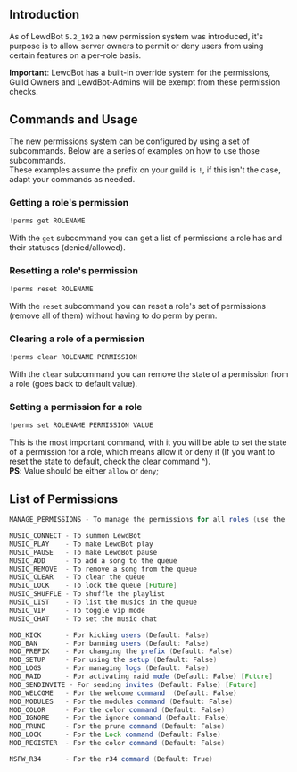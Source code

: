 ## Introduction
As of LewdBot `5.2_192` a new permission system was introduced, it's purpose is to allow server owners to permit or deny users from using certain features on a per-role basis.

**Important**: LewdBot has a built-in override system for the permissions, Guild Owners and LewdBot-Admins will be exempt from these permission checks.

## Commands and Usage
The new permissions system can be configured by using a set of subcommands. Below are a series of examples on how to use those subcommands.<br>
These examples assume the prefix on your guild is `!`, if this isn't the case, adapt your commands as needed.<br>

### Getting a role's permission
```java
!perms get ROLENAME
```
With the `get` subcommand you can get a list of permissions a role has and their statuses (denied/allowed).

### Resetting a role's permission
```java
!perms reset ROLENAME
```
With the `reset` subcommand you can reset a role's set of permissions (remove all of them) without having to do perm by perm.

### Clearing a role of a permission
```java
!perms clear ROLENAME PERMISSION
```
With the `clear` subcommand you can remove the state of a permission from a role (goes back to default value).

### Setting a permission for a role
```java
!perms set ROLENAME PERMISSION VALUE
```
This is the most important command, with it you will be able to set the state of a permission for a role, which means allow it or deny it (If you want to reset the state to default, check the clear command ^).<br>
**PS**: Value should be either `allow` or `deny`;

## List of Permissions
```java
MANAGE_PERMISSIONS - To manage the permissions for all roles (use the !perms command)

MUSIC_CONNECT - To summon LewdBot
MUSIC_PLAY    - To make LewdBot play
MUSIC_PAUSE   - To make LewdBot pause
MUSIC_ADD     - To add a song to the queue
MUSIC_REMOVE  - To remove a song from the queue
MUSIC_CLEAR   - To clear the queue
MUSIC_LOCK    - To lock the queue [Future]
MUSIC_SHUFFLE - To shuffle the playlist
MUSIC_LIST    - To list the musics in the queue
MUSIC_VIP     - To toggle vip mode
MUSIC_CHAT    - To set the music chat

MOD_KICK      - For kicking users (Default: False)
MOD_BAN       - For banning users (Default: False)
MOD_PREFIX    - For changing the prefix (Default: False)
MOD_SETUP     - For using the setup (Default: False)
MOD_LOGS      - For managing logs (Default: False)
MOD_RAID      - For activating raid mode (Default: False) [Future]
MOD_SENDINVITE - For sending invites (Default: False) [Future]
MOD_WELCOME   - For the welcome command  (Default: False)
MOD_MODULES   - For the modules command (Default: False)
MOD_COLOR     - For the color command (Default: False)
MOD_IGNORE    - For the ignore command (Default: False)
MOD_PRUNE     - For the prune command (Default: False)
MOD_LOCK      - For the Lock command (Default: False)
MOD_REGISTER  - For the color command (Default: False)

NSFW_R34      - For the r34 command (Default: True)
```
